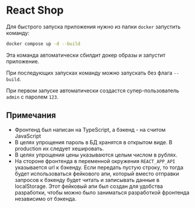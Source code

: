 # React Shop

Для быстрого запуска приложения нужно из папки `docker` запустить команду:

```bash
docker compose up -d --build
```

Эта команда автоматически сбилдит докер образы и запустит приложение.

При последующих запусках команду можно запускать без флага `--build`.

При первом запуске автоматически создастся супер-пользователь `admin` с паролем `123`.

## Примечания

- Фронтенд был написан на TypeScript, а бэкенд - на считом JavaScript
- В целях упрощения пароль в БД хранятся в открытом виде. В production их следует хешировать.
- В целях упрощения цены указываются целым числом в рублях.
- На стороне фронтенда в переменной окружения `REACT_APP_API` указывается url к бэкенду. Если передать пустую строку, то
тогда будет использоваться фейкового апи, который вместо отправки запросов к бэкенду будет читать и записывать данные в
localStorage. Этот фейковый апи был создан для удобства разработки, чтобы можно было заниматься разработкой фронтенда
независимо от бэкенда.
